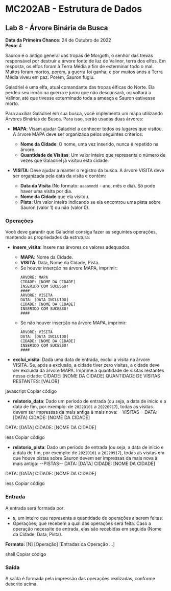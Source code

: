 # MC202AB - Estrutura de Dados

## Lab 8 - Árvore Binária de Busca

**Data da Primeira Chance:** 24 de Outubro de 2022  
**Peso:** 4

Sauron é o antigo general das tropas de Morgoth, o senhor das trevas responsável por destruir a árvore fonte de luz de Valinor, terra dos elfos. Em resposta, os elfos foram à Terra Média a fim de exterminar todo o mal. Muitos foram mortos, porém, a guerra foi ganha, e por muitos anos a Terra Média viveu em paz. Porém, Sauron fugiu.

Galadriel é uma elfa, atual comandante das tropas élficas do Norte. Ela perdeu seu irmão na guerra e jurou que não descansará, ou voltará a Valinor, até que tivesse exterminado toda a ameaça e Sauron estivesse morto.

Para auxiliar Galadriel em sua busca, você implementa um mapa utilizando Árvores Binárias de Busca. Para isso, serão usadas duas árvores:

- **MAPA**: Visam ajudar Galadriel a conhecer todos os lugares que visitou. A árvore MAPA deve ser organizada pelos seguintes critérios:
  - **Nome da Cidade**: O nome, uma vez inserido, nunca é repetido na árvore.
  - **Quantidade de Visitas**: Um valor inteiro que representa o número de vezes que Galadriel já visitou esta cidade.

- **VISITA**: Deve ajudar a manter o registro da busca. A árvore VISITA deve ser organizada pela data da visita e contém:
  - **Data da Visita** (No formato: `aaaammdd` - ano, mês e dia). Só pode haver uma visita por dia.
  - **Nome da Cidade** que ela visitou.
  - **Pista**: Um valor inteiro indicando se ela encontrou uma pista sobre Sauron (valor 1) ou não (valor 0).

### Operações

Você deve garantir que Galadriel consiga fazer as seguintes operações, mantendo as propriedades da estrutura:

- **insere_visita**: Insere nas árvores os valores adequados.
  - **MAPA**: Nome da Cidade.
  - **VISITA**: Data, Nome da Cidade, Pista.
  - Se houver inserção na árvore MAPA, imprimir:
    ```
    ARVORE: MAPA
    CIDADE: [NOME DA CIDADE]
    INSERIDO COM SUCESSO!
    ####
    ARVORE: VISITA
    DATA: [DATA INCLUIDO]
    CIDADE: [NOME DA CIDADE]
    INSERIDO COM SUCESSO!
    ####
    ```
  - Se não houver inserção na árvore MAPA, imprimir:
    ```
    ARVORE: VISITA
    DATA: [DATA INCLUIDO]
    CIDADE: [NOME DA CIDADE]
    INSERIDO COM SUCESSO!
    ####
    ```

- **exclui_visita**: Dada uma data de entrada, exclui a visita na árvore VISITA. Se, após a exclusão, a cidade tiver zero visitas, a cidade deve ser excluída da árvore MAPA. Imprime a quantidade de visitas restantes nessa cidade:
CIDADE: [NOME DA CIDADE]
QUANTIDADE DE VISITAS RESTANTES: [VALOR]

javascript
Copiar código

- **relatorio_data**: Dado um período de entrada (ou seja, a data de início e a data de fim, por exemplo: de `20220101` a `20220917`), todas as visitas devem ser impressas da mais antiga à mais nova:
--VISITAS--
DATA: [DATA]
CIDADE: [NOME DA CIDADE]

DATA: [DATA]
CIDADE: [NOME DA CIDADE]

less
Copiar código

- **relatorio_pista**: Dado um período de entrada (ou seja, a data de início e a data de fim, por exemplo: de `20220101` a `20220917`), todas as visitas em que houve pistas sobre Sauron devem ser impressas da mais nova à mais antiga:
--PISTAS--
DATA: [DATA]
CIDADE: [NOME DA CIDADE]

DATA: [DATA]
CIDADE: [NOME DA CIDADE]

less
Copiar código

### Entrada

A entrada será formada por:
- `N`, um inteiro que representa a quantidade de operações a serem feitas.
- Operações, que recebem a qual das operações será feita. Caso a operação necessite de entrada, elas são recebidas em seguida (Nome da Cidade, Data, Pista).

**Formato:**
[N]
[Operação] [Entradas da Operação ...]

shell
Copiar código

### Saída

A saída é formada pela impressão das operações realizadas, conforme descrito acima.
